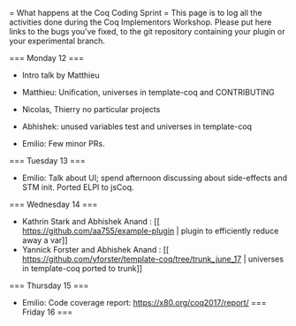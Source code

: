 = What happens at the Coq Coding Sprint =
This page is to log all the activities done during the Coq Implementors Workshop.  Please put here links to the bugs you've fixed, to the git repository containing your plugin or your experimental branch.

=== Monday 12 ===

 * Intro talk by Matthieu

 * Matthieu: Unification, universes in template-coq and CONTRIBUTING
 * Nicolas, Thierry no particular projects
 * Abhishek: unused variables test and universes in template-coq
 * Emilio: Few minor PRs.

=== Tuesday 13 ===

 * Emilio: Talk about UI; spend afternoon discussing about side-effects and STM init. Ported ELPI to jsCoq.

=== Wednesday 14 ===
 * Kathrin Stark and Abhishek Anand : [[ https://github.com/aa755/example-plugin | plugin to efficiently reduce away a var]]
 * Yannick Forster and Abhishek Anand : [[ https://github.com/yforster/template-coq/tree/trunk_june_17 | universes in template-coq ported to trunk]]

=== Thursday 15 ===
 * Emilio: Code coverage report: https://x80.org/coq2017/report/
=== Friday 16 ===
